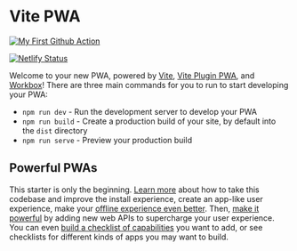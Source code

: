 # Vite PWA

[![My First Github Action](https://github.com/NandKumarGangai/github-actions-poc/actions/workflows/test.yml/badge.svg)](https://github.com/NandKumarGangai/github-actions-poc/actions/workflows/test.yml)

[![Netlify Status](https://api.netlify.com/api/v1/badges/9538ffe7-b3e7-4542-bec7-7d7564980e19/deploy-status)](https://app.netlify.com/sites/github-actions-poc/deploys)

Welcome to your new PWA, powered by [Vite](https://vitejs.dev/), [Vite Plugin PWA](https://github.com/antfu/vite-plugin-pwa), and [Workbox](https://developers.google.com/web/tools/workbox)! There are three main commands for you to run to start developing your PWA:

- `npm run dev` - Run the development server to develop your PWA
- `npm run build` - Create a production build of your site, by default into the `dist` directory
- `npm run serve` - Preview your production build

## Powerful PWAs

This starter is only the beginning. [Learn more](https://web.dev/progressive-web-apps/) about how to take this codebase and improve the install experience, create an app-like user experience, make your [offline experience even better](https://web.dev/reliable/). Then, [make it powerful](https://chromeos.dev/en/web/powerful-pwas) by adding new web APIs to supercharge your user experience. You can even [build a checklist of capabilities](https://chromeos.dev/en/web/powerful-pwas#your-pwa-checklist) you want to add, or see checklists for different kinds of apps you may want to build.
